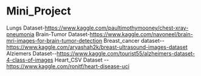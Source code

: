 # Mini_Project
Lungs Dataset-https://www.kaggle.com/paultimothymooney/chest-xray-pneumonia
Brain-Tumor Dataset-https://www.kaggle.com/navoneel/brain-mri-images-for-brain-tumor-detection
Breast_cancer dataset--https://www.kaggle.com/aryashah2k/breast-ultrasound-images-dataset
Alziemers Dataset--https://www.kaggle.com/tourist55/alzheimers-dataset-4-class-of-images
Heart_CSV Dataset --https://www.kaggle.com/ronitf/heart-disease-uci

